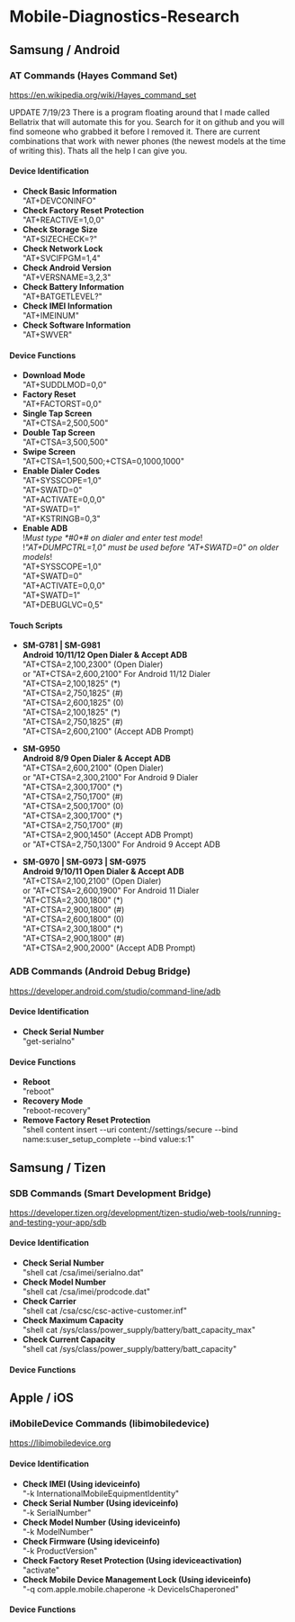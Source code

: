 # Mobile-Diagnostics-Research

## Samsung / Android
### AT Commands (Hayes Command Set)
https://en.wikipedia.org/wiki/Hayes_command_set

UPDATE 7/19/23
There is a program floating around that I made called Bellatrix that will automate this for you. Search for it on github and you will find someone who grabbed it before I removed it. There are current combinations that work with newer phones (the newest models at the time of writing this). Thats all the help I can give you.

#### Device Identification

- **Check Basic Information**  
"AT+DEVCONINFO"  
- **Check Factory Reset Protection**  
"AT+REACTIVE=1,0,0"  
- **Check Storage Size**  
"AT+SIZECHECK=?"  
- **Check Network Lock**  
"AT+SVCIFPGM=1,4"  
- **Check Android Version**  
"AT+VERSNAME=3,2,3"  
- **Check Battery Information**  
"AT+BATGETLEVEL?"  
- **Check IMEI Information**  
"AT+IMEINUM"  
- **Check Software Information**  
"AT+SWVER"  

#### Device Functions

- **Download Mode**  
"AT+SUDDLMOD=0,0"  
- **Factory Reset**  
"AT+FACTORST=0,0"  
- **Single Tap Screen**  
"AT+CTSA=2,500,500"  
- **Double Tap Screen**  
"AT+CTSA=3,500,500"  
- **Swipe Screen**  
"AT+CTSA=1,500,500;+CTSA=0,1000,1000"   
- **Enable Dialer Codes**  
"AT+SYSSCOPE=1,0"  
"AT+SWATD=0"  
"AT+ACTIVATE=0,0,0"  
"AT+SWATD=1"  
"AT+KSTRINGB=0,3"  
- **Enable ADB**  
!*Must type \*#0\*# on dialer and enter test mode*!  
!*"AT+DUMPCTRL=1,0" must be used before "AT+SWATD=0" on older models*!  
"AT+SYSSCOPE=1,0"  
"AT+SWATD=0"  
"AT+ACTIVATE=0,0,0"  
"AT+SWATD=1"  
"AT+DEBUGLVC=0,5"  

#### Touch Scripts

- **SM-G781 | SM-G981**  
**Android 10/11/12 Open Dialer & Accept ADB**  
"AT+CTSA=2,100,2300" (Open Dialer)  
or "AT+CTSA=2,600,2100" For Android 11/12 Dialer  
"AT+CTSA=2,100,1825" (\*)  
"AT+CTSA=2,750,1825" (\#)    
"AT+CTSA=2,600,1825" (0)    
"AT+CTSA=2,100,1825" (\*)    
"AT+CTSA=2,750,1825" (\#)  
"AT+CTSA=2,600,2100" (Accept ADB Prompt)  

- **SM-G950**  
**Android 8/9 Open Dialer & Accept ADB**  
"AT+CTSA=2,600,2100" (Open Dialer)  
or "AT+CTSA=2,300,2100" For Android 9 Dialer  
"AT+CTSA=2,300,1700" (\*)  
"AT+CTSA=2,750,1700" (\#)    
"AT+CTSA=2,500,1700" (0)    
"AT+CTSA=2,300,1700" (\*)    
"AT+CTSA=2,750,1700" (\#)  
"AT+CTSA=2,900,1450" (Accept ADB Prompt)  
or "AT+CTSA=2,750,1300" For Android 9 Accept ADB  

- **SM-G970 | SM-G973 | SM-G975**  
**Android 9/10/11 Open Dialer & Accept ADB**  
"AT+CTSA=2,100,2100" (Open Dialer)  
or "AT+CTSA=2,600,1900" For Android 11 Dialer  
"AT+CTSA=2,300,1800" (\*)  
"AT+CTSA=2,900,1800" (\#)    
"AT+CTSA=2,600,1800" (0)    
"AT+CTSA=2,300,1800" (\*)    
"AT+CTSA=2,900,1800" (\#)  
"AT+CTSA=2,900,2000" (Accept ADB Prompt)  

### ADB Commands (Android Debug Bridge)  
https://developer.android.com/studio/command-line/adb

#### Device Identification

- **Check Serial Number**  
"get-serialno"  

#### Device Functions

- **Reboot**  
"reboot"  
- **Recovery Mode**  
"reboot-recovery"  
- **Remove Factory Reset Protection**  
"shell content insert --uri content://settings/secure --bind name:s:user_setup_complete --bind value:s:1"  

## Samsung / Tizen  
### SDB Commands (Smart Development Bridge)  
https://developer.tizen.org/development/tizen-studio/web-tools/running-and-testing-your-app/sdb

#### Device Identification

- **Check Serial Number**  
"shell cat /csa/imei/serialno.dat"  
- **Check Model Number**  
"shell cat /csa/imei/prodcode.dat"  
- **Check Carrier**  
"shell cat /csa/csc/csc-active-customer.inf"  
- **Check Maximum Capacity**  
"shell cat /sys/class/power_supply/battery/batt_capacity_max"  
- **Check Current Capacity**  
"shell cat /sys/class/power_supply/battery/batt_capacity"  

#### Device Functions

## Apple / iOS  
### iMobileDevice Commands (libimobiledevice)
https://libimobiledevice.org

#### Device Identification

- **Check IMEI (Using ideviceinfo)**  
"-k InternationalMobileEquipmentIdentity"  
- **Check Serial Number (Using ideviceinfo)**  
"-k SerialNumber"  
- **Check Model Number (Using ideviceinfo)**  
"-k ModelNumber"  
- **Check Firmware (Using ideviceinfo)**  
"-k ProductVersion"  
- **Check Factory Reset Protection (Using ideviceactivation)**  
"activate"  
- **Check Mobile Device Management Lock (Using ideviceinfo)**  
"-q com.apple.mobile.chaperone -k DeviceIsChaperoned" 

#### Device Functions
